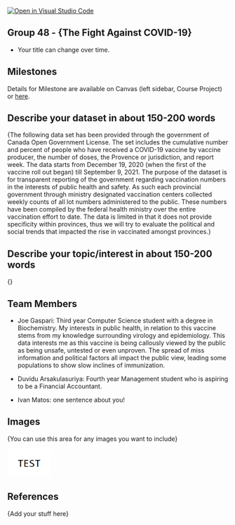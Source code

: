 [![Open in Visual Studio Code](https://classroom.github.com/assets/open-in-vscode-f059dc9a6f8d3a56e377f745f24479a46679e63a5d9fe6f495e02850cd0d8118.svg)](https://classroom.github.com/online_ide?assignment_repo_id=464627&assignment_repo_type=GroupAssignmentRepo)

## Group 48 - {The Fight Against COVID-19}

- Your title can change over time.

## Milestones

Details for Milestone are available on Canvas (left sidebar, Course Project) or [here](https://firas.moosvi.com/courses/data301/project/milestone01.html).

## Describe your dataset in about 150-200 words

{The following data set has been provided through the government of Canada Open Government License. The set includes the cumulative number and percent of people who have received a COVID-19 vaccine by vaccine producer, the number of doses, the Provence or jurisdiction, and report week. The data starts from December 19, 2020 (when the first of the vaccine roll out began) till September 9, 2021. The purpose of the dataset is for transparent reporting of the government regarding vaccination numbers in the interests of public health and safety. As such each provincial government through ministry designated vaccination centers collected weekly counts of all lot numbers administered to the public. These numbers have been compiled by the federal health ministry over the entire vaccination effort to date. The data is limited in that it does not provide specificity within provinces, thus we will try to evaluate the political and social trends that impacted the rise in vaccinated amongst provinces.}
## Describe your topic/interest in about 150-200 words
{}

## Team Members

- Joe Gaspari: Third year Computer Science student with a degree in Biochemistry. My interests in public health, in relation to this vaccine stems from my knowledge surrounding virology and epidemiology. This data interests me as this vaccine is being callously viewed by the public as being unsafe, untested or even unproven. The spread of miss information and political factors all impact the public view, leading some populations to show slow inclines of immunization.

- Duvidu Arsakulasuriya: Fourth year Management student who is aspiring to be a Financial Accountant.
- Ivan Matos: one sentence about you!

## Images

{You can use this area for any images you want to include}

<img src ="images/test.png" width="100px">

## References

{Add your stuff here}



